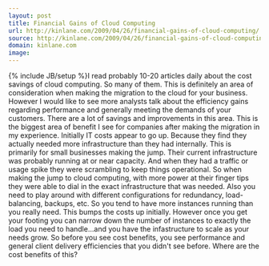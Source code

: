 ```yaml
---
layout: post
title: Financial Gains of Cloud Computing
url: http://kinlane.com/2009/04/26/financial-gains-of-cloud-computing/
source: http://kinlane.com/2009/04/26/financial-gains-of-cloud-computing/
domain: kinlane.com
image: 
---
```

{% include JB/setup %}I read probably 10-20 articles daily about the cost savings of cloud computing. So many of them. This is definitely an area of consideration when making the migration to the cloud for your business. However I would like to see more analysts talk about the efficiency gains regarding performance and generally meeting the demands of your customers. There are a lot of savings and improvements in this area. This is the biggest area of benefit I see for companies after making the migration in my experience. Initially IT costs appear to go up. Because they find they actually needed more infrastructure than they had internally. This is primarily for small businesses making the jump. Their current infrastructure was probably running at or near capacity. And when they had a traffic or usage spike they were scrambling to keep things operational. So when making the jump to cloud computing, with more power at their finger tips they were able to dial in the exact infrastructure that was needed. Also you need to play around with different configurations for redundancy, load-balancing, backups, etc. So you tend to have more instances running than you really need. This bumps the costs up initially. However once you get your footing you can narrow down the number of instances to exactly the load you need to handle...and you have the infastructure to scale as your needs grow. So before you see cost benefits, you see performance and general client delivery efficiencies that you didn't see before. Where are the cost benefits of this?